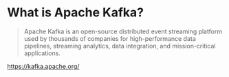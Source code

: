 # What is Apache Kafka?
> Apache Kafka is an open-source distributed event streaming platform used by thousands of companies for high-performance data pipelines, streaming analytics, data integration, and mission-critical applications.

https://kafka.apache.org/